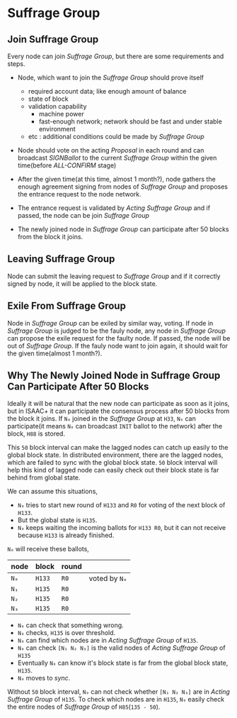 # Suffrage Group

## Join Suffrage Group

Every node can join *Suffrage Group*, but there are some requirements and steps.

* Node, which want to join the *Suffrage Group* should prove itself
    - required account data; like enough amount of balance
    - state of block
    - validation capability
        - machine power
        - fast-enough network; network should be fast and under stable environment
    - etc : additional conditions could be made by *Suffrage Group*

* Node should vote on the acting *Proposal* in each round and can broadcast *SIGNBallot* to the current *Suffrage Group* within the given time(before *ALL-CONFIRM* stage)
* After the given time(at this time, almost 1 month?), node gathers the enough agreement signing from nodes of *Suffrage Group* and proposes the entrance request to the node network.
* The entrance request is validated by *Acting Suffrage Group* and if passed, the node can be join *Suffrage Group*
* The newly joined node in *Suffrage Group* can participate after 50 blocks from the block it joins.

## Leaving Suffrage Group

Node can submit the leaving request to *Suffrage Group* and if it correctly signed by node, it will be applied to the block state.

## Exile From Suffrage Group

Node in *Suffrage Group* can be exiled by similar way, voting. If node in *Suffrage Group* is judged to be the fauly node, any node in *Suffrage Group* can propose the exile request for the faulty node. If passed, the node will be out of *Suffrage Group*. If the fauly node want to join again, it should wait for the given time(almost 1 month?).

## Why The Newly Joined Node in Suffrage Group Can Participate After 50 Blocks

Ideally it will be natural that the new node can participate as soon as it joins, but in ISAAC+ it can participate the consensus process after 50 blocks from the block it joins. If `N₀` joined in the *Suffrage Group* at `H33`, `N₀` can participate(it means `N₀` can broadcast `INIT` ballot to the network) after the block, `H88` is stored.

This `50` block interval can make the lagged nodes can catch up easily to the global block state. In distributed environment, there are the lagged nodes, which are failed to sync with the global block state. `50` block interval will help this kind of lagged node can easily check out their block state is far behind from global state.

We can assume this situations,

* `N₀` tries to start new round of `H133` and `R0` for voting of the next block of `H133`.
* But the global state is `H135`.
* `N₀` keeps waiting the incoming ballots for `H133 R0`, but it can not receive because `H133` is already finished.

`N₀` will receive these ballots,

| node | block | round |                |
| ---- | ----- | ----- | -------------- |
| `N₀` | `H133` | `R0` | voted by `N₀`  |
| `N₁` | `H135` | `R0` |                |
| `N₂` | `H135` | `R0` |                |
| `N₃` | `H135` | `R0` |                |

* `N₀` can check that something wrong.
* `N₀` checks, `H135` is over threshold.
* `N₀` can find which nodes are in *Acting Suffrage Group* of `H135`.
* `N₀` can check `[N₁ N₂ N₃]` is the valid nodes of *Acting Suffrage Group* of `H135`
* Eventually `N₀` can know it's block state is far from the global block state, `H135`.
* `N₀` moves to *sync*.

Without `50` block interval, `N₀` can not check whether `[N₁ N₂ N₃]` are in *Acting Suffrage Group* of `H135`. To check which nodes are in `H135`, `N₀` easily check the entire nodes of *Suffrage Group* of `H85`(`135 - 50`).
